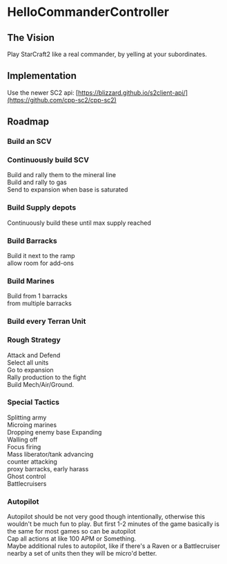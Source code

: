 # HelloCommanderController
## The Vision
Play StarCraft2 like a real commander, by yelling at your subordinates.
## Implementation
Use the newer SC2 api: [https://blizzard.github.io/s2client-api/](https://github.com/cpp-sc2/cpp-sc2)
## Roadmap
### Build an SCV
### Continuously build SCV
Build and rally them to the mineral line  
Build and rally to gas  
Send to expansion when base is saturated  
### Build Supply depots
Continuously build these until max supply reached  
### Build Barracks
Build it next to the ramp  
allow room for add-ons  
### Build Marines
Build from 1 barracks  
from multiple barracks  
### Build every Terran Unit
### Rough Strategy
Attack and Defend  
Select all units  
Go to expansion  
Rally production to the fight  
Build Mech/Air/Ground.  
### Special Tactics
Splitting army  
Microing marines  
Dropping enemy base
Expanding  
Walling off  
Focus firing  
Mass liberator/tank advancing  
counter attacking  
proxy barracks, early harass  
Ghost control  
Battlecruisers 
### Autopilot
Autopilot should be not very good though intentionally, otherwise this wouldn't be much fun to play. But first 1-2 minutes of the game basically is the same for most games so can be autopilot  
Cap all actions at like 100 APM or Something.  
Maybe additional rules to autopilot, like if there's a Raven or a Battlecruiser nearby a set of units then they will be micro'd better.  

